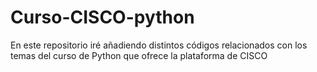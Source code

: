 # Curso-CISCO-python
En este repositorio iré añadiendo distintos códigos relacionados con los temas del curso de Python que ofrece la plataforma de CISCO
